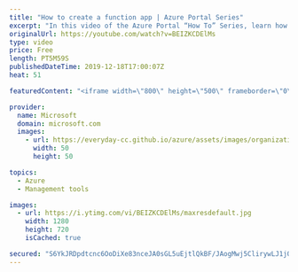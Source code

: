 ```yaml
---
title: "How to create a function app | Azure Portal Series"
excerpt: "In this video of the Azure Portal “How To” Series, learn how to create a function app using the Azure Portal.    Try out these features in the Azure portal: https://portal.azure.com   Keep connected on Twitter: https://twitter.com/AzurePortal   And make sure to keep an eye on our Azure Portal \"How to\""
originalUrl: https://youtube.com/watch?v=BEIZKCDElMs
type: video
price: Free
length: PT5M59S
publishedDateTime: 2019-12-18T17:00:07Z
heat: 51

featuredContent: "<iframe width=\"800\" height=\"500\" frameborder=\"0\" src=\"https://www.youtube.com/embed/BEIZKCDElMs\" allow=\"accelerometer; autoplay; encrypted-media; gyroscope; picture-in-picture\" allowfullscreen></iframe>"

provider:
  name: Microsoft
  domain: microsoft.com
  images:
    - url: https://everyday-cc.github.io/azure/assets/images/organizations/microsoft.com-50x50.jpg
      width: 50
      height: 50

topics:
  - Azure
  - Management tools

images:
  - url: https://i.ytimg.com/vi/BEIZKCDElMs/maxresdefault.jpg
    width: 1280
    height: 720
    isCached: true

secured: "S6YkJRDpdtcnc6OoDiXe83nceJA0sGL5uEjtlQkBF/JAogMwj5ClirywLJ1jOoSieCjBRviUed0YzF55Rx3fjvcjTD5pQuT3cafQRmU8AmN98ePhyuLgvWX9Bd4dKnCBdrswNeO59RG6RSZcfogCEmU4oKxhZQNODjcxRH+a6rebAxdqqLyzD4ECg/2Mlyk/IAgSanKd7mheHLcz83ChU8hw1eRGb7klwHWjeihuV9ZuM7E6A/O6BCtK/ekQhNYEnR/64o1bQJAtmK68aph/eZqcce3bAuU4EdkswGnVWCx9Rszaj4V5h/gzX12ULxjbJ4iyHNtE+//Bon4teFznbSYMJVSBcYDPgeuOsTc5tuUY9gIH5kYwFxQH9UScPMs415tu+JlCnZrXPZmqmP28r/ljQaLtcVoe6iVprJUxK+8=;7doN1YyDjUEdLrIzLHOTIQ=="
---
```


